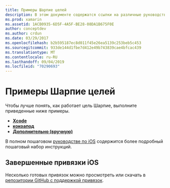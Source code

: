 ```yaml
---
title: Примеры Шарпие целей
description: В этом документе содержатся ссылки на различные руководства, в которых описывается использование инструмента объектив Шарпие, который используется для автоматизации процесса создания C# привязок к коду цели-C.
ms.prod: xamarin
ms.assetid: 1ACB0935-6D5F-4A5F-BE28-08DA1B675F0E
author: conceptdev
ms.author: crdun
ms.date: 03/29/2017
ms.openlocfilehash: b2b595187ec8d011f45e26ea5139c253beb5c453
ms.sourcegitcommit: 933de144d1fbe7d412e49b743839cae4bfcac439
ms.translationtype: MT
ms.contentlocale: ru-RU
ms.lasthandoff: 09/04/2019
ms.locfileid: "70290693"
---
```

# <a name="objective-sharpie-examples"></a>Примеры Шарпие целей

Чтобы лучше понять, как работает цель Шарпие, выполните приведенные ниже примеры.

- [**Xcode**](xcode.md)
- [**кокоапод**](cocoapod.md)
- [**Дополнительно (вручную)** ](advanced.md)

В полном пошаговом [руководстве по iOS](~/ios/platform/binding-objective-c/walkthrough.md) содержится более подробный пошаговый набор инструкций.

## <a name="completed-ios-bindings"></a>Завершенные привязки iOS

Несколько готовых привязок можно просмотреть или скачать в [репозитории GitHub с поддержкой привязок](https://github.com/mono/monotouch-bindings/).
